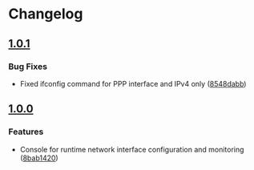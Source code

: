 # Changelog

## [1.0.1](https://github.com/espressif/esp-protocols/commits/console_cmd_ifconfig-v1.0.1)

### Bug Fixes

- Fixed ifconfig command for PPP interface and IPv4 only ([8548dabb](https://github.com/espressif/esp-protocols/commit/8548dabb))

## [1.0.0](https://github.com/espressif/esp-protocols/commits/console_cmd_ifconfig-v1.0.0)

### Features

- Console for runtime network interface configuration and monitoring ([8bab1420](https://github.com/espressif/esp-protocols/commit/8bab1420))
